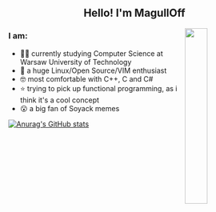 <h2 align="center">Hello! I'm MagullOff</h2>

<img align="right" img width="30%" src="https://i.imgur.com/LXVcA1w.png" />
                                                                                                                                   
### I am:
- 👨‍🎓 currently studying Computer Science at Warsaw University of Technology
- 🐧 a huge Linux/Open Source/VIM enthusiast
- 🤓 most comfortable with C++, C and C#
- ⭐ trying to pick up functional programming, as i think it's a cool concept
- 😮 a big fan of Soyack memes

[![Anurag's GitHub stats](https://github-readme-stats.vercel.app/api?username=magulloff)](https://github.com/anuraghazra/github-readme-stats)

